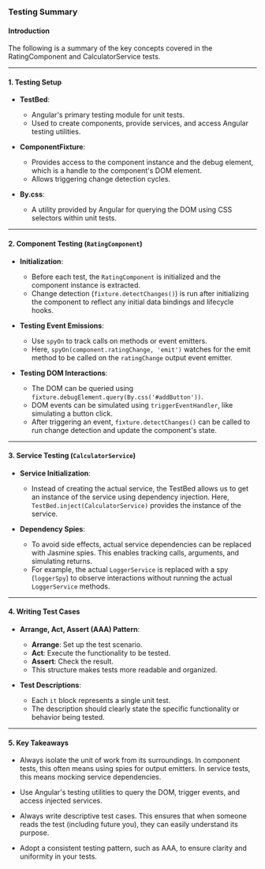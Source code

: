 ### Testing Summary

#### Introduction

The following is a summary of the key concepts covered in the RatingComponent and CalculatorService tests.

---

#### 1. Testing Setup

- **TestBed**:
  - Angular's primary testing module for unit tests.
  - Used to create components, provide services, and access Angular testing utilities.
  
- **ComponentFixture**:
  - Provides access to the component instance and the debug element, which is a handle to the component's DOM element.
  - Allows triggering change detection cycles.
  
- **By.css**:
  - A utility provided by Angular for querying the DOM using CSS selectors within unit tests.

---

#### 2. Component Testing (`RatingComponent`)

- **Initialization**:
  - Before each test, the `RatingComponent` is initialized and the component instance is extracted.
  - Change detection (`fixture.detectChanges()`) is run after initializing the component to reflect any initial data bindings and lifecycle hooks.

- **Testing Event Emissions**:
  - Use `spyOn` to track calls on methods or event emitters.
  - Here, `spyOn(component.ratingChange, 'emit')` watches for the emit method to be called on the `ratingChange` output event emitter.

- **Testing DOM Interactions**:
  - The DOM can be queried using `fixture.debugElement.query(By.css('#addButton'))`.
  - DOM events can be simulated using `triggerEventHandler`, like simulating a button click.
  - After triggering an event, `fixture.detectChanges()` can be called to run change detection and update the component's state.

---

#### 3. Service Testing (`CalculatorService`)

- **Service Initialization**:
  - Instead of creating the actual service, the TestBed allows us to get an instance of the service using dependency injection. Here, `TestBed.inject(CalculatorService)` provides the instance of the service.

- **Dependency Spies**:
  - To avoid side effects, actual service dependencies can be replaced with Jasmine spies. This enables tracking calls, arguments, and simulating returns.
  - For example, the actual `LoggerService` is replaced with a spy (`loggerSpy`) to observe interactions without running the actual `LoggerService` methods.

---

#### 4. Writing Test Cases

- **Arrange, Act, Assert (AAA) Pattern**:
  - **Arrange**: Set up the test scenario.
  - **Act**: Execute the functionality to be tested.
  - **Assert**: Check the result.
  - This structure makes tests more readable and organized.

- **Test Descriptions**:
  - Each `it` block represents a single unit test.
  - The description should clearly state the specific functionality or behavior being tested.

---

#### 5. Key Takeaways

- Always isolate the unit of work from its surroundings. In component tests, this often means using spies for output emitters. In service tests, this means mocking service dependencies.
  
- Use Angular's testing utilities to query the DOM, trigger events, and access injected services.

- Always write descriptive test cases. This ensures that when someone reads the test (including future you), they can easily understand its purpose.

- Adopt a consistent testing pattern, such as AAA, to ensure clarity and uniformity in your tests.